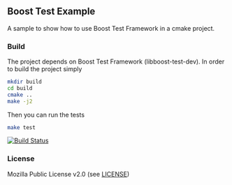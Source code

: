 Boost Test Example
------------------

A sample to show how to use Boost Test Framework in a cmake project.

### Build

The project depends on Boost Test Framework (libboost-test-dev).
In order to build the project simply

```bash
mkdir build
cd build
cmake ..
make -j2

```
Then you can run the tests
```bash
make test
```
[![Build Status](https://travis-ci.org/simogasp/boostTest-example.svg?branch=master)](https://travis-ci.org/simogasp/boostTest-example)

### License

Mozilla Public License v2.0 (see [LICENSE](LICENSE))
